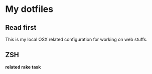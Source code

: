 # My dotfiles

## Read first

This is my local OSX related configuration for working on web stuffs.

## ZSH

__related rake task__

```shell

```